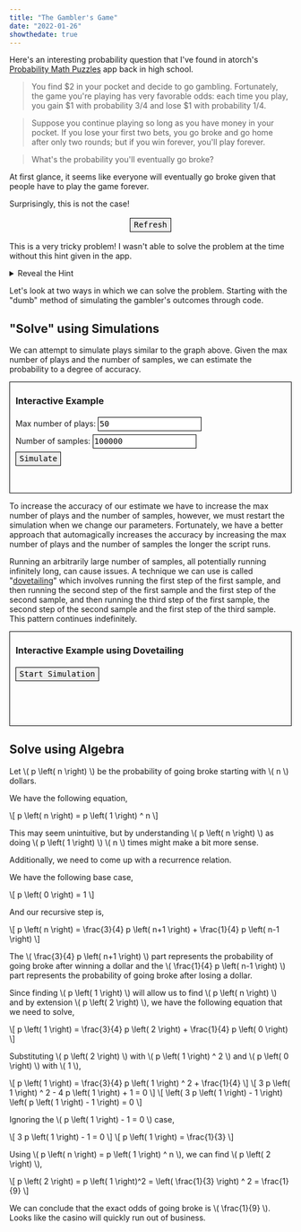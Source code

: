 ```yaml
---
title: "The Gambler's Game"
date: "2022-01-26"
showthedate: true
---
```


Here's an interesting probability question that I've found in
atorch's [Probability Math Puzzles](https://github.com/atorch/probability_puzzles) app back in high school.

> You find $2 in your pocket and decide to go gambling. Fortunately, the game you're playing has very favorable odds: each time you play, you gain $1 with probability 3/4 and lose $1 with probability 1/4.

> Suppose you continue playing so long as you have money in your pocket. If you lose your first two bets, you go broke and go home after only two rounds; but if you win forever, you'll play forever.

> What's the probability you'll eventually go broke?

At first glance, it seems like everyone will eventually go broke given that people have to play the game forever.

Surprisingly, this is not the case!

<style>
input, textarea, button {
  margin: 3px 0;
  font: 14px/1.5 monospace;
}

@media (prefers-color-scheme: dark) {
  input, textarea, button {
    border: 1px solid white;
    background-color: black;
    color: white;
  }

  .boxed {
    padding: 0 10px;
    border: 1px solid white ;
  }
}

@media (prefers-color-scheme: light) {
  input, textarea, button {
    border: 1px solid black;
  }

  .boxed {
    padding: 0 10px;
    border: 1px solid black ;
  }
}
</style>

<div id="plot" style="text-align: center;"></div>
<div style="text-align: center;">
  <button onclick="redrawPlot()">Refresh</button>
</div>

This is a very tricky problem! I wasn't able to solve the problem at the time without this hint given in the app.

<details>
<summary>Reveal the Hint</summary>
Starting at any positive initial wealth \( x \), think about the probability of ever reaching state \( \left( x - 1 \right) \).
The answer you're looking for is just the square of the probability: to go broke you have to at some point reach a wealth of \( $1 \),
and then, having gotten there, at some point reach a wealth of \( $0 \).
</details>

Let's look at two ways in which we can solve the problem. Starting with the "dumb" method of simulating the gambler's outcomes through code.

## "Solve" using Simulations

We can attempt to simulate plays similar to the graph above. Given the max number of plays and the number of samples,
we can estimate the probability to a degree of accuracy.

<div class="boxed">
<h3 id="interactive-example-1">Interactive Example</h3>
<div style="margin: 10px 0">
    <label>Max number of plays: <input type="text" id="plays" value="50"></label>
    <br>
    <label>Number of samples: <input type="text" id="samples" value="100000"></label>
    <br>
    <button onclick="simulate1()">Simulate</button>
</div>
<div style="margin: 10px 0">
<p id="result"><br></p>
</div>
</div>

To increase the accuracy of our estimate we have to increase the max number of plays and the number of samples, however, 
we must restart the simulation when we change our parameters. Fortunately, we have a better approach that automagically 
increases the accuracy by increasing the max number of plays and the number of samples the longer the script runs.

Running an arbitrarily large number of samples, all potentially running infinitely long, can cause issues.
A technique we can use is called "[dovetailing](https://en.wikipedia.org/wiki/Dovetailing_(computer_science))" which involves running the first step of the first sample, and then
running the second step of the first sample and the first step of the second sample, and then running the third step
of the first sample, the second step of the second sample and the first step of the third sample. This pattern continues
indefinitely.

<div class="boxed">
<h3 id="interactive-example-2">Interactive Example using Dovetailing</h3>
<div style="margin: 10px 0">
    <button id="simulate2Button" onclick="simulate2()">Start Simulation</button>
</div>
<div style="margin: 10px 0">
<p id="result2"><br></p>
<p id="result2Stats"><br></p>
</div>
</div>

## Solve using Algebra

<p>
Let \( p \left( n \right) \) be the probability of going broke starting with \( n \) dollars.
</p>

We have the following equation,

<p>
\[
p \left( n \right) = p \left( 1 \right) ^ n
\]
</p>

<p>
This may seem unintuitive, but by understanding \( p \left( n \right) \) as doing \( p \left( 1 \right) \) \( n \) times might make a bit more sense.
</p>

Additionally, we need to come up with a recurrence relation.

We have the following base case,

<p>
\[
p \left( 0 \right) = 1
\]
</p>

And our recursive step is,

<p>
\[
p \left( n \right) = \frac{3}{4} p \left( n+1 \right) + \frac{1}{4} p \left( n-1 \right)
\]
</p>

<p>
The \( \frac{3}{4} p \left( n+1 \right) \) part represents the probability of going broke after winning a dollar and the 
\( \frac{1}{4} p \left( n-1 \right) \) part represents the probability of going broke after losing a dollar.
</p>

<p>
Since finding \( p \left( 1 \right) \) will allow us to find \( p \left( n \right) \) and by extension \( p \left( 2 \right) \), we have the following equation that we need to solve,
</p>

<p>
\[
p \left( 1 \right) = \frac{3}{4} p \left( 2 \right) + \frac{1}{4} p \left( 0 \right)
\]
</p>

<p>
Substituting \( p \left( 2 \right) \) with \( p \left( 1 \right) ^ 2 \) and \( p \left( 0 \right) \) with \( 1 \),
</p>

<p>
\[
p \left( 1 \right) = \frac{3}{4} p \left( 1 \right) ^ 2 + \frac{1}{4}
\]
\[
3 p \left( 1 \right) ^ 2 - 4 p \left( 1 \right) + 1 = 0
\]
\[
\left( 3 p \left( 1 \right) - 1 \right) \left( p \left( 1 \right) - 1 \right) = 0
\]
</p>

<p>Ignoring the \( p \left( 1 \right) - 1 = 0 \) case,</p>

<p>
\[
3 p \left( 1 \right) - 1 = 0
\]
\[
p \left( 1 \right) = \frac{1}{3}
\]
</p>

<p>Using \( p \left( n \right) = p \left( 1 \right) ^ n \), we can find \( p \left( 2 \right) \),</p>

<p>
\[
p \left( 2 \right) = p \left( 1 \right)^2 = \left( \frac{1}{3} \right) ^ 2 = \frac{1}{9}
\]
</p>

<p>
We can conclude that the exact odds of going broke is \( \frac{1}{9} \). Looks like the casino will quickly run out of business.
</p>

<script src="https://polyfill.io/v3/polyfill.min.js?features=es6"></script>
<script id="MathJax-script" async src="https://cdn.jsdelivr.net/npm/mathjax@3/es5/tex-mml-chtml.js"></script>
<script src="https://unpkg.com/function-plot/dist/function-plot.js"></script>
<script src="/js/gamblers.js?v=1.0.1"></script>
